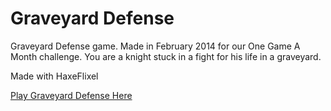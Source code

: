# Graveyard Defense
Graveyard Defense game. Made in February 2014 for our One Game A Month challenge. You are a knight stuck in a fight for his life in a graveyard.

Made with HaxeFlixel

[Play Graveyard Defense Here](http://divineknightgaming.com/games/graveyard-defense/)
